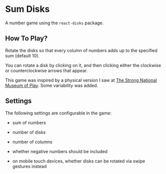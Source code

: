 # Sum Disks
A number game using the `react-disks` package.


## How To Play?
Rotate the disks so that every column of numbers adds up to the specified sum (default 10).

You can rotate a disk by clicking on it, and then clicking either the clockwise or counterclockwise arrows that appear.

This game was inspired by a physical version I saw at [The Strong National Museum of Play](https://www.museumofplay.org/). Some variability was added.

## Settings
The following settings are configurable in the game:

- sum of numbers

- number of disks

- number of columns

- whether negative numbers should be included

- on mobile touch devices, whether disks can be rotated via swipe gestures instead
